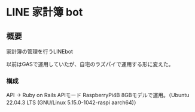 # LINE 家計簿 bot

## 概要
家計簿の管理を行うLINEbot

以前はGASで運用していたが、自宅のラズパイで運用する形に変えた。

### 構成
API -> Ruby on Rails APIモード
RaspberryPi4B 8GBモデルで運用。（Ubuntu 22.04.3 LTS (GNU/Linux 5.15.0-1042-raspi aarch64)）
